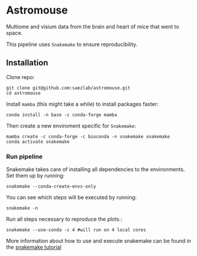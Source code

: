 # Astromouse
Multiome and visium data from the brain and heart of mice that went to space.

This pipeline uses `Snakemake` to ensure reproducibility.

## Installation
Clone repo:
```
git clone git@github.com:saezlab/astromouse.git
cd astromouse
```

Install `mamba` (this might take a while) to install packages faster:
```
conda install -n base -c conda-forge mamba
```

Then create a new enviroment specific for `Snakemake`:
```
mamba create -c conda-forge -c bioconda -n snakemake snakemake
conda activate snakemake
```

### Run pipeline
Snakemake takes care of installing all dependencies to the environments. Set them up by running:
```
snakemake --conda-create-envs-only
```

You can see which steps will be executed by running:
```
snakemake -n
```

Run all steps necessary to reproduce the plots.:
```
snakemake --use-conda -c 4 #will run on 4 local cores
```

More information about how to use and execute snakemake can be found in the [snakemake tutorial](https://snakemake.readthedocs.io/en/stable/tutorial/tutorial.html)



